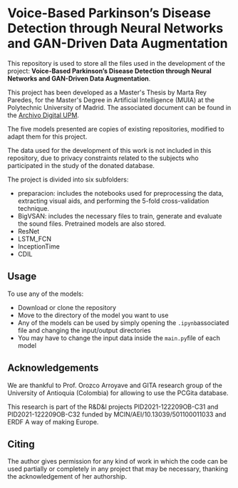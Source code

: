 # Voice-Based Parkinson’s Disease Detection through Neural Networks and GAN-Driven Data Augmentation 

This repository is used to store all the files used in the development of the project: **Voice-Based Parkinson’s Disease Detection through Neural Networks and GAN-Driven Data Augmentation**.

This project has been developed as a Master's Thesis by Marta Rey Paredes, for the Master's Degree in Artificial Intelligence (MUIA) at the Polytechnic University of Madrid. The associated document can be found in the [Archivo Digital UPM](https://oa.upm.es). 

The five models presented are copies of existing repositories, modified to adapt them for this project.

The data used for the development of this work is not included in this repository, due to privacy constraints related to the subjects who participated in the study of the donated database. 

The project is divided into six subfolders:

* preparacion: includes the notebooks used for preprocessing the data, extracting visual aids, and performing the 5-fold cross-validation technique.
* BigVSAN: includes the necessary files to train, generate and evaluate the sound files. Pretrained models are also stored.
* ResNet
* LSTM_FCN
* InceptionTime
* CDIL

## Usage
To use any of the models:

* Download or clone the repository
* Move to the directory of the model you want to use
* Any of the models can be used by simply opening the ```.ipynb```associated file and changing the input/output directories
* You may have to change the input data inside the ```main.py```file of each model


## Acknowledgements
We are thankful to Prof. Orozco Arroyave and GITA research group of the University of Antioquia (Colombia) for allowing to use the PCGita database.

This research is part of the R\&D\&I projects PID2021-122209OB-C31 and PID2021-122209OB-C32 funded by MCIN/AEI/10.13039/501100011033 and ERDF A way of making Europe.

## Citing
The author gives permission for any kind of work in which the code can be used partially or completely in any project that may be necessary, thanking the acknowledgement of her authorship.
